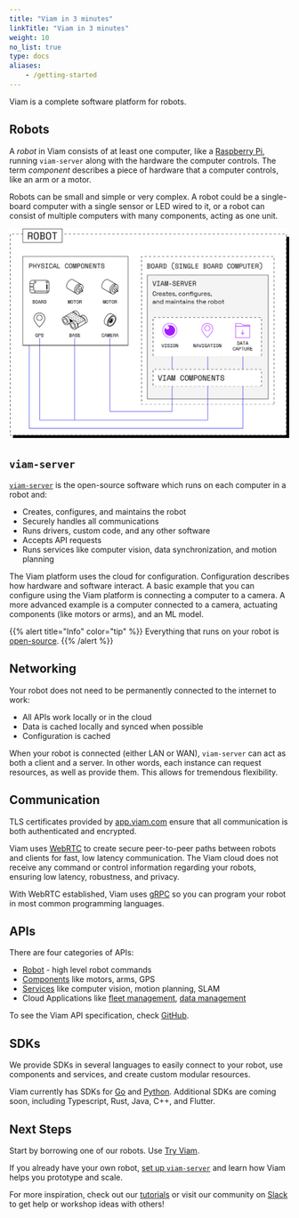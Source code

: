 ```yaml
---
title: "Viam in 3 minutes"
linkTitle: "Viam in 3 minutes"
weight: 10
no_list: true
type: docs
aliases:
    - /getting-started
---
```


Viam is a complete software platform for robots.

## Robots

A *robot* in Viam consists of at least one computer, like a [Raspberry Pi](https://www.raspberrypi.com/documentation/computers/raspberry-pi.html), running `viam-server` along with the hardware the computer controls.
The term *component* describes a piece of hardware that a computer controls, like an arm or a motor.

Robots can be small and simple or very complex.
A robot could be a single-board computer with a single sensor or LED wired to it, or a robot can consist of multiple computers with many components, acting as one unit.

![Robot components](img/robot-components.png)

## `viam-server`

[`viam-server`](https://github.com/viamrobotics/rdk) is the open-source software which runs on each computer in a robot and:

- Creates, configures, and maintains the robot
- Securely handles all communications
- Runs drivers, custom code, and any other software
- Accepts API requests
- Runs services like computer vision, data synchronization, and motion planning

The Viam platform uses the cloud for configuration.
Configuration describes how hardware and software interact.
A basic example that you can configure using the Viam platform is connecting a computer to a camera.
A more advanced example is a computer connected to a camera, actuating components (like motors or arms), and an ML model.

{{% alert title="Info" color="tip" %}}
Everything that runs on your robot is [open-source](http://github.com/viamrobotics).
{{% /alert %}}

## Networking

Your robot does not need to be permanently connected to the internet to work:

- All APIs work locally or in the cloud
- Data is cached locally and synced when possible
- Configuration is cached

When your robot is connected (either LAN or WAN), `viam-server` can act as both a client and a server.
In other words, each instance can request resources, as well as provide them.
This allows for tremendous flexibility.

## Communication

TLS certificates provided by [app.viam.com](https://app.viam.com) ensure that all communication is both authenticated and encrypted.

Viam uses [WebRTC](https://webrtc.org/) to create secure peer-to-peer paths between robots and clients for fast, low latency communication.
The Viam cloud does not receive any command or control information regarding your robots, ensuring low latency, robustness, and privacy.

With WebRTC established, Viam uses [gRPC](https://grpc.io/) so you can program your robot in most common programming languages.

## APIs

There are four categories of APIs:

- [Robot](/services/robot-service/) - high level robot commands
- [Components](/components) like motors, arms, GPS
- [Services](/services) like computer vision, motion planning, SLAM
- Cloud Applications like [fleet management](/manage/fleet-management), [data management](/manage/data-management)

To see the Viam API specification, check [GitHub](https://github.com/viamrobotics/api).

## SDKs

We provide SDKs in several languages to easily connect to your robot, use components and services, and create custom modular resources.

Viam currently has SDKs for [Go](https://pkg.go.dev/go.viam.com/rdk) and [Python](https://python.viam.dev/).
Additional SDKs are coming soon, including Typescript, Rust, Java, C++, and Flutter.

## Next Steps

Start by borrowing one of our robots.
Use [Try Viam](/try-viam/).

If you already have your own robot, [set up `viam-server`](/installation/) and learn how Viam helps you prototype and scale.

For more inspiration, check out our [tutorials](/tutorials) or visit our community on [Slack](https://join.slack.com/t/viamrobotics/shared_invite/zt-1f5xf1qk5-TECJc1MIY1MW0d6ZCg~Wnw/) to get help or workshop ideas with others!
